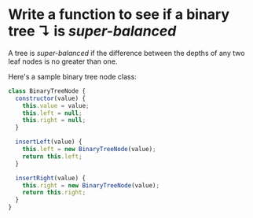 # Write a function to see if a binary tree ↴ is _super-balanced_

A tree is _super-balanced_ if the difference between the depths of any two leaf nodes is no greater than one.

Here's a sample binary tree node class:

```javascript
class BinaryTreeNode {
  constructor(value) {
    this.value = value;
    this.left = null;
    this.right = null;
  }

  insertLeft(value) {
    this.left = new BinaryTreeNode(value);
    return this.left;
  }

  insertRight(value) {
    this.right = new BinaryTreeNode(value);
    return this.right;
  }
}
```
